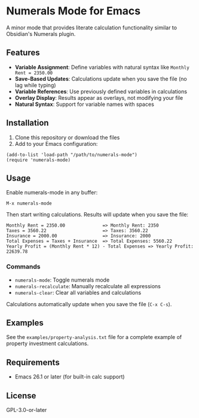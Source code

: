 # Numerals Mode for Emacs

A minor mode that provides literate calculation functionality similar to Obsidian's Numerals plugin.

## Features

- **Variable Assignment**: Define variables with natural syntax like `Monthly Rent = 2350.00`
- **Save-Based Updates**: Calculations update when you save the file (no lag while typing)
- **Variable References**: Use previously defined variables in calculations
- **Overlay Display**: Results appear as overlays, not modifying your file
- **Natural Syntax**: Support for variable names with spaces

## Installation

1. Clone this repository or download the files
2. Add to your Emacs configuration:

```elisp
(add-to-list 'load-path "/path/to/numerals-mode")
(require 'numerals-mode)
```

## Usage

Enable numerals-mode in any buffer:

```
M-x numerals-mode
```

Then start writing calculations. Results will update when you save the file:

```
Monthly Rent = 2350.00              => Monthly Rent: 2350
Taxes = 3560.22                     => Taxes: 3560.22
Insurance = 2000.00                 => Insurance: 2000
Total Expenses = Taxes + Insurance  => Total Expenses: 5560.22
Yearly Profit = (Monthly Rent * 12) - Total Expenses => Yearly Profit: 22639.78
```

### Commands

- `numerals-mode`: Toggle numerals mode
- `numerals-recalculate`: Manually recalculate all expressions
- `numerals-clear`: Clear all variables and calculations

Calculations automatically update when you save the file (`C-x C-s`).

## Examples

See the `examples/property-analysis.txt` file for a complete example of property investment calculations.

## Requirements

- Emacs 26.1 or later (for built-in calc support)

## License

GPL-3.0-or-later
